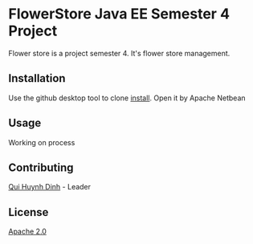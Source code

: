 # FlowerStore Java EE Semester 4 Project

Flower store is a project semester 4. It's flower store management.

## Installation

Use the github desktop tool to clone [install](https://desktop.github.com).
Open it by Apache Netbean

## Usage
Working on process

## Contributing
[Qui Huynh Dinh](https://fb.me/QuiHuynh1309) - Leader

## License
[Apache 2.0](https://choosealicense.com/licenses/apache-2.0/)